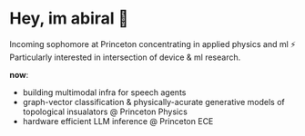 # Hey, im abiral 🐝

Incoming sophomore at Princeton concentrating in applied physics and ml ⚡️ Particularly interested in intersection of device & ml research. 

**now**: 
- building multimodal infra for speech agents
- graph-vector classification & physically-acurate generative models of topological insualators @ Princeton Physics
- hardware efficient LLM inference @ Princeton ECE
